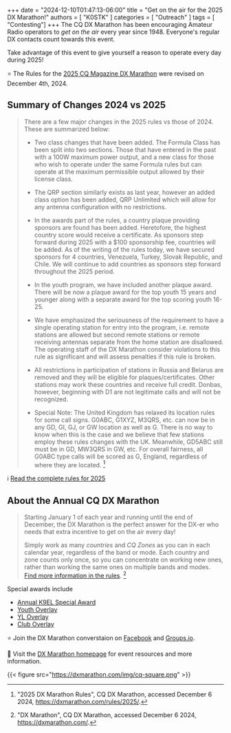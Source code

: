 +++
date = "2024-12-10T01:47:13-06:00"
title = "Get on the air for the 2025 DX Marathon!"
authors = [ "K0STK" ]
categories = [ "Outreach" ]
tags = [ "Contesting"]
+++
The CQ DX Marathon has been encouraging Amateur Radio operators to *get on the
air* every year since 1948. Everyone's regular DX contacts count towards this
event.

Take advantage of this event to give yourself a reason to operate every
day during 2025!

:star: The Rules for the
[2025 CQ Magazine DX Marathon](https://dxmarathon.com/rules/2025/)
were revised on December 4th, 2024.
<!--more-->

## Summary of Changes 2024 vs 2025

>There are a few major changes in the 2025 rules vs those of 2024. These
>are summarized below:
>
>* Two class changes that have been added. The Formula Class has been
>split into two sections. Those that have entered in the past with a 100W
>maximum power output, and a new class for those who wish to operate
>under the same Formula rules but can operate at the maximum permissible
>output allowed by their license class.
>
>* The QRP section similarly exists as last year, however an added class
>option has been added, QRP Unlimited which will allow for any antenna
>configuration with no restrictions.
>
>* In the awards part of the rules, a country plaque providing sponsors
>are found has been added. Heretofore, the highest country score would
>receive a certificate. As sponsors step forward during 2025 with a
>$100 sponsorship fee, countries will be added. As of the writing of
>the rules today, we have secured sponsors for 4 countries, Venezuela,
>Turkey, Slovak Republic, and Chile. We will continue to add countries as
>sponsors step forward throughout the 2025 period.
>
>* In the youth program, we have included another plaque award. There
>will be now a plaque award for the top youth 15 years and younger along
>with a separate award for the top scoring youth 16-25.
>
>* We have emphasized the seriousness of the requirement to have a single
>operating station for entry into the program, i.e. remote stations are
>allowed but second remote stations or remote receiving antennas separate
>from the home station are disallowed. The operating staff of the DX
>Marathon consider violations to this rule as significant and will assess
>penalties if this rule is broken.
>
>* All restrictions in participation of stations in Russia and Belarus
>are removed and they will be eligible for plaques/certificates. Other
>stations may work these countries and receive full credit. Donbas,
>however, beginning with D1 are not legitimate calls and will not be
>recognized.
>
>* Special Note: The United Kingdom has relaxed its location rules for
>some call signs. G0ABC, G1XYZ, M3QRS, etc. can now be in any GD, GI, GJ,
>or GW location as well as G. There is no way to know when this is the
>case and we believe that few stations employ these rules changes with
>the UK. Meanwhile, GD5ABC still must be in GD, MW3QRS in GW, etc. For
>overall fairness, all G0ABC type calls will be scored as G, England,
>regardless of where they are located. [^1]

[^1]: "2025 DX Marathon Rules", CQ DX Marathon, accessed December 6 2024, https://dxmarathon.com/rules/2025/.

:information_source: [Read the complete rules for 2025](https://dxmarathon.com/rules/2025/#following-are-the-complete-2025-rules)

## About the Annual CQ DX Marathon

>Starting January 1 of each year and running until the end of December,
>the DX Marathon is the perfect answer for the DX-er who needs that
>extra incentive to get on the air every day!
>
>Simply work as many *countries* and *CQ Zones* as you can in each
>calendar year, regardless of the band or mode. Each country and zone
>counts only once, so you can concentrate on working new ones, rather
>than working the same ones on multiple bands and modes. [Find more
>information in the rules](https://dxmarathon.com/rules/2025). [^2]

Special awards include

* [Annual K9EL Special Award](https://dxmarathon.com/rules/2025/#annual-k9el-special-award)
* [Youth Overlay](https://dxmarathon.com/rules/2025/#youth-overlay)
* [YL Overlay](https://dxmarathon.com/rules/2025/#yl-overlay)
* [Club Overlay](https://dxmarathon.com/rules/2025/#club-overlay)

:star: Join the DX Marathon converstaion on
[Facebook](https://www.facebook.com/profile.php?id=61565429540333) and
[Groups.io](https://groups.io/g/dxmarathon).

:link: Visit the [DX Marathon homepage](https://dxmarathon.com/) for event
resources and more information.

[^2]: "DX Marathon", CQ DX Marathon, accessed December 6 2024, https://dxmarathon.com/.

{{< figure src="https://dxmarathon.com/img/cq-square.png" >}}
